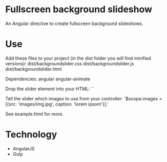 Fullscreen background slideshow
====================
An Angular directive to create fullscreen background slideshows.

# Use
Add these files to your project (in the dist folder you will find minified versions):
dist/backgroundslider.css
dist/backgroundslider.js
dist/backgroundslider.html

Dependencies:
angular
angular-animate

Drop the slider element into your HTML:
´<slider images="images" index="index"></slider>´

Tell the slider which images to use from your controller:
´$scope.images = [{src: 'images/img.jpg', caption: 'lorem ipsom'}];´

See example.html for more.

# Technology
- AngularJS
- Gulp
